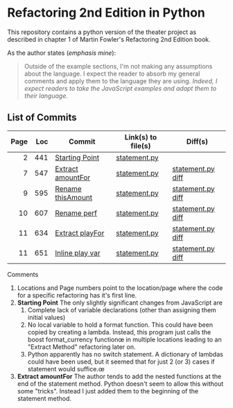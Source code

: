 # Refactoring 2nd Edition in Python

This repository contains a python version of the theater project
as described in chapter 1 of Martin Fowler's Refactoring 2nd Edition book.

As the author states (*emphasis mine*):

> Outside of the example sections, I'm not making any assumptions about the language. I expect the reader to absorb my general comments and apply them to the language they are using. *Indeed, I expect readers to take the JavaScript examples and adapt them to their language.*

## List of Commits

| Page |  Loc | Commit                     | Link(s) to file(s)    | Diff(s)                    |
| ---: | ---: | -------------------------- | --------------------- | -------------------------- |
|    2 |  441 | [Starting Point][sp-c]     | [statement.py][sp-p]  |                            |
|    7 |  547 | [Extract amountFor][eaf-c] | [statement.py][eaf-p] | [statement.py diff][eaf-d] |
|    9 |  595 | [Rename thisAmount][rta-c] | [statement.py][rta-p] | [statement.py diff][rta-d] |
|   10 |  607 | [Rename perf][rp-c]        | [statement.py][rp-p]  | [statement.py diff][rp-d]  |
|   11 |  634 | [Extract playFor][epf-c]   | [statement.py][epf-p] | [statement.py diff][epf-d] |
|   11 |  651 | [Inline play var][ipv-c]   | [statement.py][ipv-p] | [statement.py diff][ipv-d] |


Comments

1. Locations and Page numbers point to the location/page where the code for a specific refactoring has it's first line.
2. **Starting Point** The only slightly significant changes from JavaScript are
   1. Complete lack of variable declarations (other than assigning them initial values)
   2. No local variable to hold a format function. This could have been copied by creating a lambda. Instead, this program just calls the boost format_currency functionœ in multiple locations leading to an "Extract Method" refactoring later on.
   3. Python apparently has no switch statement. A dictionary of lambdas could have been used, but it seemed that for just 2 (or 3) cases if statement would suffice.œ
3. **Extract amountFor** The author tends to add the nested functions at the end of the statement method. Python doesn't seem to allow this without some "tricks". Instead I just added them to the beginning of the statement method.

[sp-c]: https://github.com/michaelgwelch/refactoring-python/tree/8e811d1636b42521608614db08f6a25d1fba4dfe
[sp-p]: https://github.com/michaelgwelch/refactoring-python/blob/8e811d1636b42521608614db08f6a25d1fba4dfe/statement.py
[eaf-c]: https://github.com/michaelgwelch/refactoring-python/tree/888660fd602b3e88404d9c4957a20b6cb572d92c
[eaf-p]: https://github.com/michaelgwelch/refactoring-python/blob/888660fd602b3e88404d9c4957a20b6cb572d92c/statement.py
[eaf-d]: https://github.com/michaelgwelch/refactoring-python/commit/888660fd602b3e88404d9c4957a20b6cb572d92c#diff-80171273663b5e689d7867585fc1d028
[rta-c]: https://github.com/michaelgwelch/refactoring-python/tree/5007c9f261fb9e1249a6bbe8cfda133c6761c0ec
[rta-p]: https://github.com/michaelgwelch/refactoring-python/blob/5007c9f261fb9e1249a6bbe8cfda133c6761c0ec/statement.py
[rta-d]: https://github.com/michaelgwelch/refactoring-python/commit/5007c9f261fb9e1249a6bbe8cfda133c6761c0ec#diff-80171273663b5e689d7867585fc1d028
[rp-c]: https://github.com/michaelgwelch/refactoring-python/tree/b3c1aea1a4c3244221302d6afa76ba77385ed27b
[rp-p]: https://github.com/michaelgwelch/refactoring-python/blob/b3c1aea1a4c3244221302d6afa76ba77385ed27b/statement.py
[rp-d]: https://github.com/michaelgwelch/refactoring-python/commit/b3c1aea1a4c3244221302d6afa76ba77385ed27b#diff-80171273663b5e689d7867585fc1d028
[epf-c]: https://github.com/michaelgwelch/refactoring-python/tree/f1fa6ed4fdbe7f37afe1105d1351400d7c9265fe
[epf-p]: https://github.com/michaelgwelch/refactoring-python/blob/f1fa6ed4fdbe7f37afe1105d1351400d7c9265fe/statement.py
[epf-d]: https://github.com/michaelgwelch/refactoring-python/commit/f1fa6ed4fdbe7f37afe1105d1351400d7c9265fe#diff-80171273663b5e689d7867585fc1d028
[ipv-c]: https://github.com/michaelgwelch/refactoring-python/tree/9d62089ccdf495287e12c95bec44a3af3c984c04
[ipv-p]: https://github.com/michaelgwelch/refactoring-python/blob/9d62089ccdf495287e12c95bec44a3af3c984c04/statement.py
[ipv-d]: https://github.com/michaelgwelch/refactoring-python/commit/9d62089ccdf495287e12c95bec44a3af3c984c04#diff-80171273663b5e689d7867585fc1d028